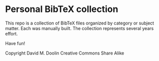 # Personal BibTeX collection

This repo is a collection of BibTeX files organized by category
or subject matter. Each was manually built. The collection represents
several years effort.

Have fun!

Copyright David M. Doolin Creative Commons Share Alike
